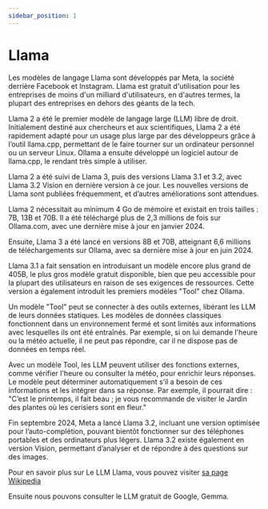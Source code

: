 ```yaml
---
sidebar_position: 1
---
```


# Llama

Les modèles de langage Llama sont développés par Meta, la société derrière Facebook et Instagram. Llama est gratuit d'utilisation pour les entreprises de moins d'un milliard d'utilisateurs, en d'autres termes, la plupart des entreprises en dehors des géants de la tech.

Llama 2 a été le premier modèle de langage large (LLM) libre de droit. Initialement destiné aux chercheurs et aux scientifiques, Llama 2 a été rapidement adapté pour un usage plus large par des développeurs grâce à l’outil llama.cpp, permettant de le faire tourner sur un ordinateur personnel ou un serveur Linux. Ollama a ensuite développé un logiciel autour de llama.cpp, le rendant très simple à utiliser.

Llama 2 a été suivi de Llama 3, puis des versions Llama 3.1 et 3.2, avec Llama 3.2 Vision en dernière version à ce jour. Les nouvelles versions de Llama sont publiées fréquemment, et d’autres améliorations sont attendues.

Llama 2 nécessitait au minimum 4 Go de mémoire et existait en trois tailles : 7B, 13B et 70B. Il a été téléchargé plus de 2,3 millions de fois sur Ollama.com, avec une dernière mise à jour en janvier 2024.

Ensuite, Llama 3 a été lancé en versions 8B et 70B, atteignant 6,6 millions de téléchargements sur Ollama, avec sa dernière mise à jour en juin 2024.

Llama 3.1 a fait sensation en introduisant un modèle encore plus grand de 405B, le plus gros modèle gratuit disponible, bien que peu accessible pour la plupart des utilisateurs en raison de ses exigences de ressources. Cette version a également introduit les premiers modèles "Tool" chez Ollama.

Un modèle "Tool" peut se connecter à des outils externes, libérant les LLM de leurs données statiques. Les modèles de données classiques fonctionnent dans un environnement fermé et sont limités aux informations avec lesquelles ils ont été entraînés. Par exemple, si on lui demande l'heure ou la météo actuelle, il ne peut pas répondre, car il ne dispose pas de données en temps réel.

Avec un modèle Tool, les LLM peuvent utiliser des fonctions externes, comme vérifier l'heure ou consulter la météo, pour enrichir leurs réponses. Le modèle peut déterminer automatiquement s’il a besoin de ces informations et les intégrer dans sa réponse. Par exemple, il pourrait dire : "C’est le printemps, il fait beau ; je vous recommande de visiter le Jardin des plantes où les cerisiers sont en fleur."

Fin septembre 2024, Meta a lancé Llama 3.2, incluant une version optimisée pour l’auto-complétion, pouvant bientôt fonctionner sur des téléphones portables et des ordinateurs plus légers. Llama 3.2 existe également en version Vision, permettant d’analyser et de répondre à des questions sur des images.

Pour en savoir plus sur Le LLM Llama, vous pouvez visiter [sa page Wikipedia](https://fr.wikipedia.org/wiki/LLaMA)

Ensuite nous pouvons consulter le LLM gratuit de Google, Gemma.
